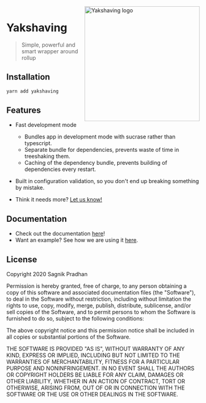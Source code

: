 <img align="right" src="https://raw.githubusercontent.com/d-zone-org/d-zone/rewrite/packages/webapp-yakshaving/doodle.svg" width="300px" alt="Yakshaving logo"/>

# Yakshaving

> Simple, powerful and smart wrapper around rollup

## Installation

```bash
yarn add yakshaving
```

## Features

- Fast development mode

  - Bundles app in development mode with sucrase rather than typescript.
  - Separate bundle for dependencies, prevents waste of time in treeshaking them.
  - Caching of the dependency bundle, prevents building of dependencies every restart.

- Built in configuration validation, so you don't end up breaking something by mistake.

- Think it needs more? [Let us know!](https://github.com/d-zone-org/d-zone/issues/new)

## Documentation

- Check out the documentation [here](https://github.com/d-zone-org/d-zone/tree/rewrite/packages/webapp-yakshaving/docs)!
- Want an example? See how we are using it [here](https://github.com/d-zone-org/d-zone/blob/rewrite/packages/webapp/build.config.js).

## License

Copyright 2020 Sagnik Pradhan

Permission is hereby granted, free of charge, to any person obtaining a copy of this software and associated documentation files (the "Software"), to deal in the Software without restriction, including without limitation the rights to use, copy, modify, merge, publish, distribute, sublicense, and/or sell copies of the Software, and to permit persons to whom the Software is furnished to do so, subject to the following conditions:

The above copyright notice and this permission notice shall be included in all copies or substantial portions of the Software.

THE SOFTWARE IS PROVIDED "AS IS", WITHOUT WARRANTY OF ANY KIND, EXPRESS OR IMPLIED, INCLUDING BUT NOT LIMITED TO THE WARRANTIES OF MERCHANTABILITY, FITNESS FOR A PARTICULAR PURPOSE AND NONINFRINGEMENT. IN NO EVENT SHALL THE AUTHORS OR COPYRIGHT HOLDERS BE LIABLE FOR ANY CLAIM, DAMAGES OR OTHER LIABILITY, WHETHER IN AN ACTION OF CONTRACT, TORT OR OTHERWISE, ARISING FROM, OUT OF OR IN CONNECTION WITH THE SOFTWARE OR THE USE OR OTHER DEALINGS IN THE SOFTWARE.
